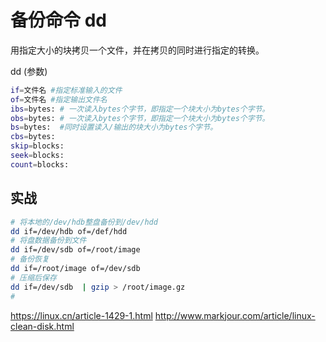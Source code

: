 # 备份命令 dd
用指定大小的块拷贝一个文件，并在拷贝的同时进行指定的转换。

dd (参数)
```bash
if=文件名 #指定标准输入的文件
of=文件名 #指定输出文件名
ibs=bytes: # 一次读入bytes个字节，即指定一个块大小为bytes个字节。 
obs=bytes: # 一次读入bytes个字节，即指定一个块大小为bytes个字节。
bs=bytes:  #同时设置读入/输出的块大小为bytes个字节。
cbs=bytes:
skip=blocks:
seek=blocks:
count=blocks:
```


## 实战
```bash 
# 将本地的/dev/hdb整盘备份到/dev/hdd
dd if=/dev/hdb of=/def/hdd
# 将盘数据备份到文件 
dd if=/dev/sdb of=/root/image
# 备份恢复
dd if=/root/image of=/dev/sdb
# 压缩后保存
dd if=/dev/sdb  | gzip > /root/image.gz
# 
```
https://linux.cn/article-1429-1.html
http://www.markjour.com/article/linux-clean-disk.html